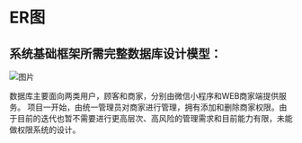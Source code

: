 ER图
====

系统基础框架所需完整数据库设计模型：
------
![图片](/UML/pictures/DatabaseModel.png)

数据库主要面向两类用户，顾客和商家，分别由微信小程序和WEB商家端提供服务。
项目一开始，由统一管理员对商家进行管理，拥有添加和删除商家权限。由于目前的迭代也暂不需要进行更高层次、高风险的管理需求和目前能力有限，未能做权限系统的设计。

